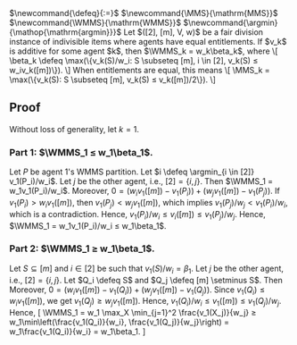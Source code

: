 <span class="invisible">
$\newcommand{\defeq}{:=}$
$\newcommand{\MMS}{\mathrm{MMS}}$
$\newcommand{\WMMS}{\mathrm{WMMS}}$
$\newcommand{\argmin}{\mathop{\mathrm{argmin}}}$
</span>
Let $([2], [m], V, w)$ be a fair division instance of indivisible items
where agents have equal entitlements.
If $v_k$ is additive for some agent $k$, then $\WMMS_k = w_k\beta_k$, where
\[ \beta_k \defeq \max(\{v_k(S)/w_i: S \subseteq [m], i \in [2], v_k(S) ≤ w_iv_k([m])\}). \]
When entitlements are equal, this means
\[ \MMS_k = \max(\{v_k(S): S \subseteq [m], v_k(S) ≤ v_k([m])/2\}). \]

## Proof

Without loss of generality, let $k=1$.

### Part 1: $\WMMS_1 ≤ w_1\beta_1$.

Let $P$ be agent 1's WMMS partition.
Let $i \defeq \argmin_{i \in [2]} v_1(P_i)/w_i$.
Let $j$ be the other agent, i.e., $[2] = \{i, j\}$.
Then $\WMMS_1 = w_1v_1(P_i)/w_i$.
Moreover, $0 = (w_iv_1([m]) - v_1(P_i)) + (w_jv_1([m]) - v_1(P_j))$.
If $v_1(P_i) > w_iv_1([m])$, then $v_1(P_j) < w_jv_1([m])$,
which implies $v_1(P_j)/w_j < v_1(P_i)/w_i$, which is a contradiction.
Hence, $v_1(P_i)/w_i ≤ v_i([m]) ≤ v_1(P_j)/w_j$.
Hence, $\WMMS_1 = w_1v_1(P_i)/w_i ≤ w_1\beta_1$.

### Part 2: $\WMMS_1 ≥ w_1\beta_1$.

Let $S \subseteq [m]$ and $i \in [2]$ be such that $v_1(S)/w_i = \beta_1$.
Let $j$ be the other agent, i.e., $[2] = \{i, j\}$.
Let $Q_i \defeq S$ and $Q_j \defeq [m] \setminus S$. Then
Moreover, $0 = (w_iv_1([m]) - v_1(Q_i)) + (w_jv_1([m]) - v_1(Q_j))$.
Since $v_1(Q_i) ≤ w_iv_1([m])$, we get $v_1(Q_j) ≥ w_jv_1([m])$.
Hence, $v_1(Q_i)/w_i ≤ v_1([m]) ≤ v_1(Q_j)/w_j$. Hence,
\[ \WMMS_1 = w_1 \max_X \min_{j=1}^2 \frac{v_1(X_j)}{w_j}
≥ w_1\min\left(\frac{v_1(Q_i)}{w_i}, \frac{v_1(Q_j)}{w_j}\right)
= w_1\frac{v_1(Q_i)}{w_i} = w_1\beta_1. \]
